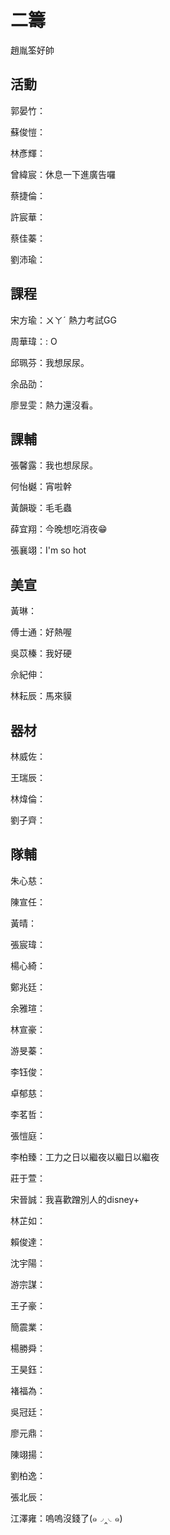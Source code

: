 # 二籌
趙胤筌好帥
## 活動

郭晏竹：

蘇俊愷：

林彥輝：

曾緯宸：休息一下進廣告囉

蔡捷倫：

許宸華：

蔡佳蓁：

劉沛瑜：

## 課程

宋方瑜：ㄨㄚˊ 熱力考試GG

周華瑋：: O

邱珮芬：我想尿尿。

余品劭：

廖昱雯：熱力還沒看。

## 課輔

張馨露：我也想尿尿。

何怡樾：宵啦幹

黃韻璇：毛毛蟲

薛宜翔：今晚想吃消夜😁

張襄翊：I'm so hot

## 美宣

黃琳：

傅士通：好熱喔

吳苡榛：我好硬

佘紀伸：

林耘辰：馬來貘

## 器材

林威佐：

王瑞辰：

林煒倫：

劉子齊：

## 隊輔

朱心慈：

陳宣任：

黃晴：

張宸瑋：

楊心綺：

鄭兆廷：

余雅瑄：

林宣豪：

游旻蓁：

李钰俊：

卓郁慈：

李茗哲：

張愷庭：

李柏臻：工力之日以繼夜以繼日以繼夜

莊于萱：

宋晉誠：我喜歡蹭別人的disney+

林芷如：

賴俊達：

沈宇陽：

游宗謀：

王子豪：

簡震業：

楊勝舜：

王昊鈺：

褚福為：

吳冠廷：

廖元鼎：

陳翊揚：

劉柏逸：

張北辰：

江澤雍：嗚嗚沒錢了(๑◞‸◟๑)
